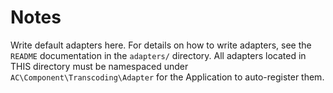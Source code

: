 # Notes #

Write default adapters here.  For details on how to write adapters, see the `README` documentation in the `adapters/` directory.  All adapters located in THIS directory must be namespaced under `AC\Component\Transcoding\Adapter` for the Application to auto-register them.
